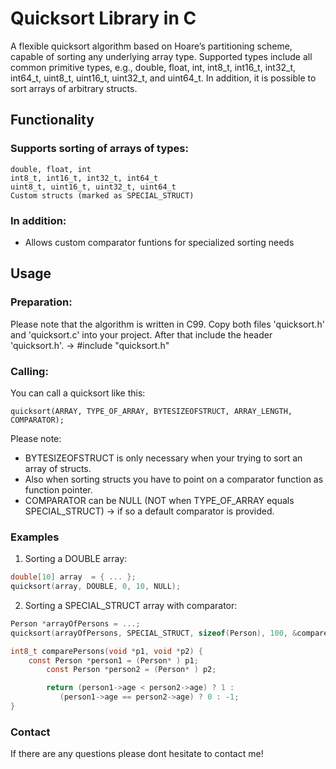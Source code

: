 # Quicksort Library in C

A flexible quicksort algorithm based on Hoare’s partitioning scheme, capable of sorting any underlying array type.
Supported types include all common primitive types, e.g., double, float, int, int8_t, int16_t, int32_t, int64_t, uint8_t, uint16_t, uint32_t, and uint64_t.
In addition, it is possible to sort arrays of arbitrary structs.

## Functionality

### Supports sorting of arrays of types:
	double, float, int
	int8_t, int16_t, int32_t, int64_t
	uint8_t, uint16_t, uint32_t, uint64_t
	Custom structs (marked as SPECIAL_STRUCT)

### In addition:

- Allows custom comparator funtions for specialized sorting needs

## Usage

### Preparation:

Please note that the algorithm is written in C99.
Copy both files 'quicksort.h' and 'quicksort.c' into your project. After that include the header 'quicksort.h'.
-> #include "quicksort.h"

### Calling:

You can call a quicksort like this:

	quicksort(ARRAY, TYPE_OF_ARRAY, BYTESIZEOFSTRUCT, ARRAY_LENGTH, COMPARATOR);

Please note:
- BYTESIZEOFSTRUCT is only necessary when your trying to sort an array of structs.
- Also when sorting structs you have to point on a comparator function as function pointer.
- COMPARATOR can be NULL (NOT when TYPE_OF_ARRAY equals SPECIAL_STRUCT) -> if so a default comparator is provided.

### Examples

1. Sorting a DOUBLE array:

```c
double[10] array  = { ... };
quicksort(array, DOUBLE, 0, 10, NULL);
```

2. Sorting a SPECIAL_STRUCT array with comparator:

```c
Person *arrayOfPersons = ...;
quicksort(arrayOfPersons, SPECIAL_STRUCT, sizeof(Person), 100, &comparePersons);

int8_t comparePersons(void *p1, void *p2) {
	const Person *person1 = (Person* ) p1;
       	const Person *person2 = (Person* ) p2;

        return (person1->age < person2->age) ? 1 :
           (person1->age == person2->age) ? 0 : -1;
}
```

### Contact

If there are any questions please dont hesitate to contact me!






	
    
   

   
   

